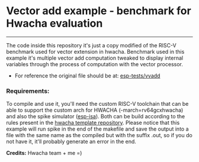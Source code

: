 # **Vector add example - benchmark for Hwacha evaluation**
---------------------

The code inside this repository it's just a copy modified of the RISC-V benchmark used for vector extension in hwacha. Benchmark used in this example it's multiple vector add computation tweaked to display internal variables through the process of computation with the vector processor.

- For reference the original file should be at: [esp-tests/vvadd](https://github.com/ucb-bar/esp-tests/tree/master/benchmarks/vec-vvadd) 

### **Requirements:**

To compile and use it, you'll need the custom RISC-V toolchain that can be able to support the custom arch for HWACHA (-march=rv64gcxhwacha) and also the spike simulator ([esp-isa](https://github.com/ucb-bar/esp-isa-sim)). Both can be build according to the rules present in the [hwacha template repository](https://github.com/ucb-bar/hwacha-template). Please notice that this example will run spike in the end of the makefile and save the output into a file with the same name as the compiled but with the suffix .out, so if you do not have it, it'll probably generate an error in the end.

**Credits:** Hwacha team + me =)